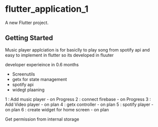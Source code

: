 # flutter_application_1

A new Flutter project.

## Getting Started

Music player applciation is for basiclly to play song from spotify api 
and easy to implement in flutter so its developed in fluuter 

developer experieince in 0.6 months 

- Screenutils
- getx for state management 
- spotify api
- widegt plaaning

1 : Add music player - on Progress
2 : connect firebase - on Progress 
3 : Add Video player - on plan
4 : getx controller - on plan
5 : spotify player - on plan
6 : create widget for home screen - on plan


Get permission from internal storage